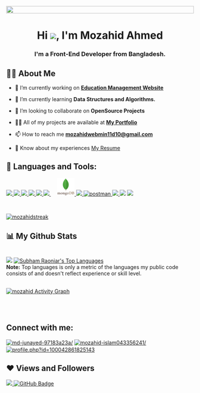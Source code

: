 <a href="#"><img width="100%" height="25%" src="https://i.ibb.co/rfXkJZx/20220915-150119.jpg" height="175px"/></a>

<h1 align="center">Hi <img src="https://raw.githubusercontent.com/MartinHeinz/MartinHeinz/master/wave.gif" width="30px">, I'm Mozahid Ahmed </h1>
<h3 align="center">I'm a Front-End  Developer from Bangladesh.</h3>


## 🙋‍♂️ About Me


- 🔭 I’m currently working on **[Education Management Website ](https://taskla-hr.netlify.app/)**

- 🌱 I’m currently learning **Data Structures and Algorithms.**

- 👯 I’m looking to collaborate on **OpenSource Projects**

- 👨‍💻 All of my projects are available at **[My Portfolio](https://mozahid.netlify.app/)**

- 📫 How to reach me **mozahidwebmin11d10@gmail.com**

- 📄 Know about my experiences [My Resume](https://drive.google.com/file/d/1F6ly4iI5i2jtwWhl4erxe4Ou36T5K-7J/view?usp=sharing)




## 🚀 Languages and Tools:
<p align="left"> 
    <a href="https://www.java.com" target="_blank">  </a>
    <a href="https://reactjs.org/" target="_blank"> <img src="https://img.icons8.com/color/48/000000/react-native.png"/> </a>
    <a href="https://spring.io/projects/spring-boot" target="_blank">  </a> 
    <a href="https://developer.mozilla.org/en-US/docs/Web/JavaScript" target="_blank"> <img src="https://img.icons8.com/color/48/000000/javascript.png"/> </a> 
    <a href="https://www.w3.org/html/" target="_blank"> <img src="https://img.icons8.com/color/48/000000/html-5.png"/> </a> 
    <a href="https://www.w3schools.com/css/" target="_blank"> <img src="https://img.icons8.com/color/48/000000/css3.png"/> </a> 
    <a href="https://getbootstrap.com" target="_blank"> <img src="https://img.icons8.com/color/48/000000/bootstrap.png"/> </a> 
    <a href="https://www.python.org" target="_blank"> </a> 
    <a style="padding-right:8px;" href="https://nodejs.org" target="_blank"> <img src="https://img.icons8.com/color/48/000000/nodejs.png"/> </a> 
    <a style="padding-right:8px;" href="https://www.mysql.com/" target="_blank"> </a>
    <a href="https://www.mongodb.com/" target="_blank"> <img src="https://raw.githubusercontent.com/devicons/devicon/master/icons/mongodb/mongodb-original-wordmark.svg" alt="mongodb" width="48" height="48"/> </a> 
    <a href="https://firebase.google.com/" target="_blank"> <img src="https://img.icons8.com/color/48/000000/firebase.png"/> </a> 
    <a href="https://postman.com" target="_blank"> <img src="https://www.vectorlogo.zone/logos/getpostman/getpostman-icon.svg" alt="postman" width="45" height="45"/> </a>   
    <a href="https://git-scm.com/" target="_blank"> <img src="https://img.icons8.com/color/48/000000/git.png"/> </a> 
    <a href="https://www.jenkins.io" target="_blank"> <img src="https://i.ibb.co/1MdNzdG/icons8-express-js-48.png"/></a> 
    <a href="https://redux.js.org" target="_blank"> <img src="https://img.icons8.com/color/48/000000/redux.png"/> </a>

</p>



<!-- [![React Badge](https://img.shields.io/badge/-React-61DBFB?style=for-the-badge&labelColor=black&logo=react&logoColor=61DBFB)](#)  [![Javascript Badge](https://img.shields.io/badge/-Javascript-F0DB4F?style=for-the-badge&labelColor=black&logo=javascript&logoColor=F0DB4F)](#) [![Typescript Badge](https://img.shields.io/badge/-Typescript-007acc?style=for-the-badge&labelColor=black&logo=typescript&logoColor=007acc)](#) [![Nodejs Badge](https://img.shields.io/badge/-Nodejs-3C873A?style=for-the-badge&labelColor=black&logo=node.js&logoColor=3C873A)](#) [![GraphQL Badge](https://img.shields.io/badge/-GraphQl-e535ab?style=for-the-badge&labelColor=black&logo=node.js&logoColor=e535ab)](#) -->
<br/>

<p align="left">
    <a href="https://github.com/mozahidahmed/github-readme-streak-stats">
        <img title="🔥 Get streak stats for your profile at git.io/streak-stats" alt="mozahidstreak" src="https://github-readme-streak-stats.herokuapp.com/?user=mozahidahmed&theme=black-ice&hide_border=true&stroke=0000&background=060A0CD0"/>
    </a>
</p>

## 📊 My Github Stats

  <br/>
  <img width="60%" src="https://github-readme-streak-stats.herokuapp.com/?user=mozahidahmeddddd&background=0D1117&sideNums=FFFFFF&sideLabels=9A9A9A&currStreakNum=FB8C00&dates=6E6E6E" />
  <a href="https://github.com/mozahidahmed/github-readme-stats"><img alt="Subham Raoniar's Top Languages" src="https://github-readme-stats.vercel.app/api/top-langs/?username=mozahidahmed&langs_count=8&count_private=true&layout=compact&theme=react&hide_border=true&bg_color=0D1117" /></a>
  <br/>
  <b>Note:</b> Top languages is only a metric of the languages my public code consists of and doesn't reflect experience or skill level.


<br/>
<br/>

<a href="https://github.com/mozahidahmed/github-readme-activity-graph"><img alt="mozahid Activity Graph" src="https://activity-graph.herokuapp.com/graph?username=mozahidahmed&bg_color=0D1117&color=5BCDEC&line=5BCDEC&point=FFFFFF&hide_border=true" /></a>

<br/>
<br/>



## Connect with me:
<p align="left">

<a href="https://github.com/mozahidahmed" target="blank"><img align="center" src="https://cdn.jsdelivr.net/npm/simple-icons@3.0.1/icons/github.svg" alt="md-junayed-97183a23a/" height="40" /></a>
<a href="https://linkedin.com/in/mozahid-islam043356241/" target="blank"><img align="center" src="https://raw.githubusercontent.com/rahuldkjain/github-profile-readme-generator/master/src/images/icons/Social/linked-in-alt.svg" alt="mozahid-islam043356241/" height="30" width="40" /></a>
<a href="https://web.facebook.com/profile.php?id=100048932201779" target="blank"><img align="center" src="https://raw.githubusercontent.com/rahuldkjain/github-profile-readme-generator/master/src/images/icons/Social/facebook.svg" alt="profile.php?id=100042861825143" height="30" width="40" /></a>

</p>

</p>



## ❤ Views and Followers
<a href="https://github.com/mozahidahmed/github-profile-views-counter">
    <img src="https://komarev.com/ghpvc/?username=mozahidahmed">
</a>
<a href="https://github.com/mozahidahmed?tab=followers"><img src="https://img.shields.io/github/followers/mozahidahmed?label=Followers&style=social" alt="GitHub Badge"></a>
